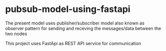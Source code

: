 # pubsub-model-using-fastapi

The present model uses publisher/subscriber model also known as observer pattern for sending and receving the messages/data between the two nodes 

This project uses FastApi as REST API service for communication 
